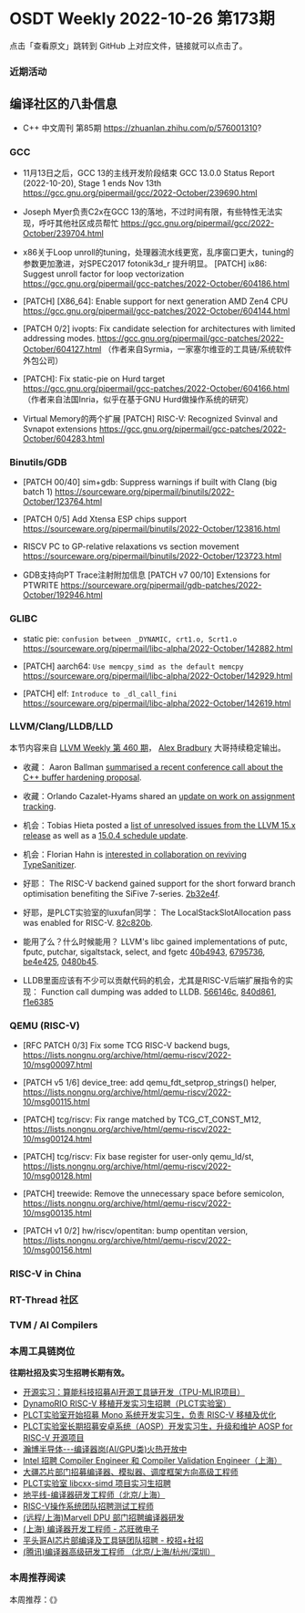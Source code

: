 # OSDT Weekly 2022-10-26 第173期

点击「查看原文」跳转到 GitHub 上对应文件，链接就可以点击了。

### 近期活动

## 编译社区的八卦信息

- C++ 中文周刊 第85期 https://zhuanlan.zhihu.com/p/576001310?

### GCC

- 11月13日之后，GCC 13的主线开发阶段结束
  GCC 13.0.0 Status Report (2022-10-20), Stage 1 ends Nov 13th
  https://gcc.gnu.org/pipermail/gcc/2022-October/239690.html

- Joseph Myer负责C2x在GCC 13的落地，不过时间有限，有些特性无法实现，呼吁其他社区成员帮忙
  https://gcc.gnu.org/pipermail/gcc/2022-October/239704.html

- x86关于Loop unroll的tuning，处理器流水线更宽，乱序窗口更大，tuning的参数更加激进，对SPEC2017 fotonik3d_r 提升明显。
 [PATCH] ix86: Suggest unroll factor for loop vectorization
  https://gcc.gnu.org/pipermail/gcc-patches/2022-October/604186.html

- [PATCH] [X86_64]: Enable support for next generation AMD Zen4 CPU
  https://gcc.gnu.org/pipermail/gcc-patches/2022-October/604144.html

- [PATCH 0/2] ivopts: Fix candidate selection for architectures with limited addressing modes.
  https://gcc.gnu.org/pipermail/gcc-patches/2022-October/604127.html
  （作者来自Syrmia，一家塞尔维亚的工具链/系统软件外包公司）

- [PATCH]: Fix static-pie on Hurd target
  https://gcc.gnu.org/pipermail/gcc-patches/2022-October/604166.html
  （作者来自法国Inria，似乎在基于GNU Hurd做操作系统的研究）

- Virtual Memory的两个扩展
  [PATCH] RISC-V: Recognized Svinval and Svnapot extensions
  https://gcc.gnu.org/pipermail/gcc-patches/2022-October/604283.html


### Binutils/GDB

- [PATCH 00/40] sim+gdb: Suppress warnings if built with Clang (big batch 1)
  https://sourceware.org/pipermail/binutils/2022-October/123764.html

- [PATCH 0/5] Add Xtensa ESP chips support
  https://sourceware.org/pipermail/binutils/2022-October/123816.html

- RISCV PC to GP-relative relaxations vs section movement
  https://sourceware.org/pipermail/binutils/2022-October/123723.html

- GDB支持向PT Trace注射附加信息
  [PATCH v7 00/10] Extensions for PTWRITE
  https://sourceware.org/pipermail/gdb-patches/2022-October/192946.html

### GLIBC

- static pie: `confusion between _DYNAMIC, crt1.o, Scrt1.o`
  https://sourceware.org/pipermail/libc-alpha/2022-October/142882.html

- [PATCH] aarch64: `Use memcpy_simd as the default memcpy`
  https://sourceware.org/pipermail/libc-alpha/2022-October/142929.html

- [PATCH] elf: `Introduce to _dl_call_fini`
  https://sourceware.org/pipermail/libc-alpha/2022-October/142619.html

### LLVM/Clang/LLDB/LLD

本节内容来自 [LLVM Weekly 第 460 期](http://llvmweekly.org/issue/460)，
[Alex Bradbury](https://www.linkedin.com/in/alex-bradbury/) 大哥持续稳定输出。

* 收藏： Aaron Ballman [summarised a recent conference call about the C++ buffer hardening proposal](https://discourse.llvm.org/t/rfc-c-buffer-hardening/65734/67).

* 收藏：Orlando Cazalet-Hyams shared an [update on work on assignment tracking](https://discourse.llvm.org/t/rfc-assignment-tracking-a-better-way-of-specifying-variable-locations-in-ir/62367/24).

* 机会：Tobias Hieta posted a [list of unresolved issues from the LLVM 15.x release](https://discourse.llvm.org/t/unresolved-issues-from-the-llvm-15-x-release/66071) as well as a [15.0.4 schedule update](https://discourse.llvm.org/t/llvm-15-0-4-release-schedule-update/66099).

* 机会：Florian Hahn is [interested in collaboration on reviving TypeSanitizer](https://discourse.llvm.org/t/reviving-typesanitizer-a-sanitizer-to-catch-type-based-aliasing-violations/66092).

* 好耶： The RISC-V backend gained support for the short forward branch optimisation benefiting the SiFive 7-series.  [2b32e4f](https://reviews.llvm.org/rG2b32e4f98b4f).

* 好耶，是PLCT实验室的luxufan同学： The LocalStackSlotAllocation pass was enabled for RISC-V.
  [82c820b](https://reviews.llvm.org/rG82c820b95cf7).

* 能用了么？什么时候能用？ LLVM's libc gained implementations of putc, fputc, putchar, sigaltstack, select, and fgetc [40b4943](https://reviews.llvm.org/rG40b494396b65),
  [6795736](https://reviews.llvm.org/rG67957368ae97),
  [be4e425](https://reviews.llvm.org/rGbe4e425758af),
  [0480b45](https://reviews.llvm.org/rG0480b45e9eab).

* LLDB里面应该有不少可以贡献代码的机会，尤其是RISC-V后端扩展指令的实现： Function call dumping was added to LLDB.
  [566146c](https://reviews.llvm.org/rG566146c03b05),
  [840d861](https://reviews.llvm.org/rG840d861d6e52),
  [f1e6385](https://reviews.llvm.org/rGf1e63855b08e)

### QEMU (RISC-V)

- [RFC PATCH 0/3] Fix some TCG RISC-V backend bugs,
  https://lists.nongnu.org/archive/html/qemu-riscv/2022-10/msg00097.html

- [PATCH v5 1/6\] device_tree: add qemu_fdt_setprop_strings() helper,
  https://lists.nongnu.org/archive/html/qemu-riscv/2022-10/msg00115.html

- [PATCH] tcg/riscv: Fix range matched by TCG_CT_CONST_M12,
  https://lists.nongnu.org/archive/html/qemu-riscv/2022-10/msg00124.html

- [PATCH] tcg/riscv: Fix base register for user-only qemu_ld/st,
  https://lists.nongnu.org/archive/html/qemu-riscv/2022-10/msg00128.html

- [PATCH] treewide: Remove the unnecessary space before semicolon,
  https://lists.nongnu.org/archive/html/qemu-riscv/2022-10/msg00135.html

- [PATCH v1 0/2] hw/riscv/opentitan: bump opentitan version,
  https://lists.nongnu.org/archive/html/qemu-riscv/2022-10/msg00156.html

### RISC-V in China

### RT-Thread 社区

### TVM / AI Compilers

### 本周工具链岗位

**往期社招及实习生招聘长期有效。**

- [开源实习：算能科技招募AI开源工具链开发（TPU-MLIR项目）](https://mp.weixin.qq.com/s/IBJh0ip4k11PzIMZecsWSw)
- [DynamoRIO RISC-V 移植开发实习生招聘（PLCT实验室）](https://mp.weixin.qq.com/s/J_5TjT6DOqeOXJXQI5VQxw)
- [PLCT实验室开始招募 Mono 系统开发实习生，负责 RISC-V 移植及优化](https://mp.weixin.qq.com/s/whEW7Hay1jIP1tBzIPay1A)
- [PLCT实验室长期招募安卓系统（AOSP）开发实习生，升级和维护 AOSP for RISC-V 开源项目](https://mp.weixin.qq.com/s/dJP2cEB1nex2inR5c-cJog)
- [瀚博半导体---编译器岗(AI/GPU类)火热开放中](https://mp.weixin.qq.com/s/8_KjZYa2Il4PglaGyBWk4Q)
- [Intel 招聘 Compiler Engineer 和 Compiler Validation Engineer（上海）](https://mp.weixin.qq.com/s/I3DWxXODNoLRr0kN2xMZLQ)
- [大疆芯片部门招募编译器、模拟器、调度框架方向高级工程师](https://mp.weixin.qq.com/s/Wn5NzAtUTwQNXKRvMVQWLA)
- [PLCT实验室 libcxx-simd 项目实习生招聘](https://mp.weixin.qq.com/s/EIVx5cY74GlodirySY97Qw)
- [地平线-编译器研发工程师（北京/上海）](https://mp.weixin.qq.com/s/MYObl7iWIbyrTz9hCmKWYA)
- [RISC-V操作系统团队招聘测试工程师](https://mp.weixin.qq.com/s/inLFS4pI1F74m_oJ2I7xjQ)
- [(远程/上海)Marvell DPU 部门招聘编译器研发](https://mp.weixin.qq.com/s/B6JjAhF3TZjezD1tjYHDaw)
- [(上海) 编译器开发工程师 - 芯旺微电子](https://mp.weixin.qq.com/s/nqe1-7qffnc0CaejYkpKyw)
- [平头哥AI芯片部编译及工具链团队招聘 - 校招+社招](https://mp.weixin.qq.com/s/kARbXtJotRPCNMrV-yOanA)
- [(腾讯)编译器高级研发工程师 （北京/上海/杭州/深圳）](https://mp.weixin.qq.com/s/DF-2qmHmpKZtJ1djHXM1Ug)

### 本周推荐阅读

本周推荐：《》
